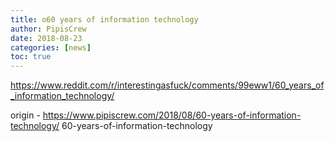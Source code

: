 ```yaml
---
title: o60 years of information technology
author: PipisCrew
date: 2018-08-23
categories: [news]
toc: true
---
```


https://www.reddit.com/r/interestingasfuck/comments/99eww1/60_years_of_information_technology/

origin - https://www.pipiscrew.com/2018/08/60-years-of-information-technology/ 60-years-of-information-technology